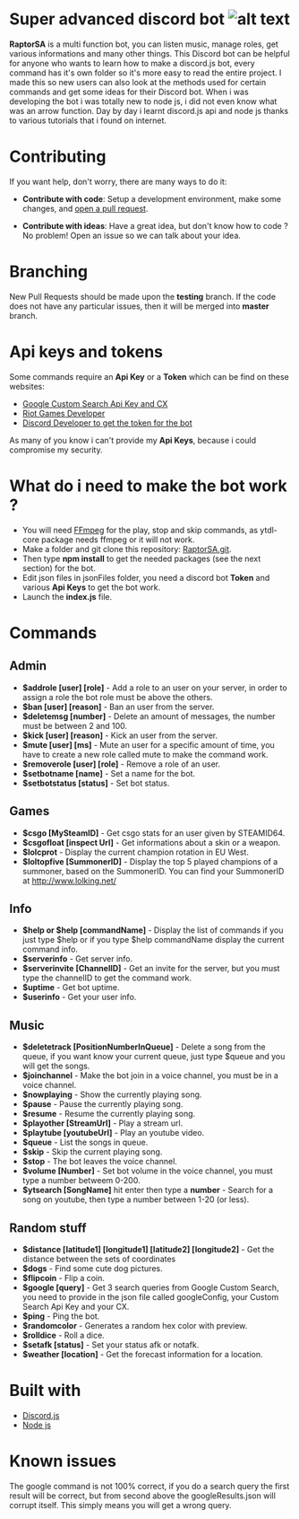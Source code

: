 # Super advanced discord bot ![alt text](https://i.imgflip.com/xu2ct.jpg)

**RaptorSA** is a multi function bot, you can listen music, manage roles, get various informations and many other things. 
This Discord bot can be helpful for anyone who wants to learn how to make a discord.js bot, every command has it's own folder so it's more easy
to read the entire project. 
I made this so new users can also look at the methods used for certain commands and get some ideas for their Discord bot.
When i was developing the bot i was totally new to node js, i did not even know what was an arrow function. Day by day 
i learnt discord.js api and node js thanks to various tutorials that i found on internet.

# Contributing

If you want help, don't worry, there are many ways to do it:

* **Contribute with code**: Setup a development environment, make some changes, and [open a pull request](https://github.com/Cramenorn/RaptorSA/pulls).

* **Contribute with ideas**: Have a great idea, but don't know how to code ? No problem! Open an issue so we can talk about your idea.

# Branching

New Pull Requests should be made upon the **testing** branch. If the code does not have any particular issues, then it will be merged into **master** branch.

# Api keys and tokens

Some commands require an **Api Key** or a **Token** which can be find on these websites: 

* [Google Custom Search Api Key and CX](https://developers.google.com/custom-search/)
* [Riot Games Developer](https://developer.riotgames.com/)
* [Discord Developer to get the token for the bot](https://discordapp.com/developers/applications/)

As many of you know i can't provide my **Api Keys**, because i could compromise my security.

# What do i need to make the bot work ?

* You will need [FFmpeg](https://www.ffmpeg.org/) for the play, stop and skip commands, as ytdl-core package needs ffmpeg or it will not work.
* Make a folder and git clone this repository: [RaptorSA.git](https://github.com/Cramenorn/RaptorSA.git).
* Then type **npm install** to get the needed packages (see the next section) for the bot.
* Edit json files in jsonFiles folder, you need a discord bot **Token** and various **Api Keys** to get the bot work.
* Launch the **index.js** file.

# Commands

## Admin

* **$addrole [user] [role]** - Add a role to an user on your server, in order to assign a role the bot role must be above the others.
* **$ban [user] [reason]** - Ban an user from the server.
* **$deletemsg [number]** - Delete an amount of messages, the number must be between 2 and 100.
* **$kick [user] [reason]** - Kick an user from the server.
* **$mute [user] [ms]** - Mute an user for a specific amount of time, you have to create a new role called mute to make the command work.
* **$removerole [user] [role]** - Remove a role of an user.
* **$setbotname [name]** - Set a name for the bot.
* **$setbotstatus [status]** - Set bot status.

## Games

* **$csgo [MySteamID]** - Get csgo stats for an user given by STEAMID64.
* **$csgofloat [inspect Url]** - Get informations about a skin or a weapon.
* **$lolcprot** - Display the current champion rotation in EU West.
* **$loltopfive [SummonerID]** - Display the top 5 played champions of a summoner, based on the SummonerID. You can find your SummonerID at http://www.lolking.net/

## Info

* **$help or $help [commandName]** - Display the list of commands if you just type $help or if you type $help commandName display the current command info.
* **$serverinfo** - Get server info.
* **$serverinvite [ChannelID]** - Get an invite for the server, but you must type the channelID to get the command work.
* **$uptime** - Get bot uptime.
* **$userinfo** - Get your user info.

## Music

* **$deletetrack [PositionNumberInQueue]** - Delete a song from the queue, if you want know your current queue, just type $queue and you will get the songs.
* **$joinchannel** - Make the bot join in a voice channel, you must be in a voice channel.
* **$nowplaying** - Show the currently playing song.
* **$pause** - Pause the currently playing song.
* **$resume** - Resume the currently playing song.
* **$playother [StreamUrl]** - Play a stream url.
* **$playtube [youtubeUrl]** - Play an youtube video.
* **$queue** - List the songs in queue.
* **$skip** - Skip the current playing song.
* **$stop** - The bot leaves the voice channel.
* **$volume [Number]** - Set bot volume in the voice channel, you must type a number betweem 0-200.
* **$ytsearch [SongName]** hit enter then type a **number** - Search for a song on youtube, then type a number between 1-20 (or less).

## Random stuff

* **$distance [latitude1] [longitude1] [latitude2] [longitude2]** - Get the distance between the sets of coordinates
* **$dogs** - Find some cute dog pictures.
* **$flipcoin** - Flip a coin.
* **$google [query]** - Get 3 search queries from Google Custom Search, you need to provide in the json file called googleConfig, your Custom Search Api Key and your CX.
* **$ping** - Ping the bot.
* **$randomcolor** - Generates a random hex color with preview.
* **$rolldice** - Roll a dice.
* **$setafk [status]** - Set your status afk or notafk.
* **$weather [location]** - Get the forecast information for a location.

# Built with
* [Discord.js](https://discord.js.org/#/)
* [Node js](https://nodejs.org/en/)

# Known issues

The google command is not 100% correct, if you do a search query the first result will be correct, but from second above the googleResults.json will corrupt itself. This simply means you will get a wrong query.
